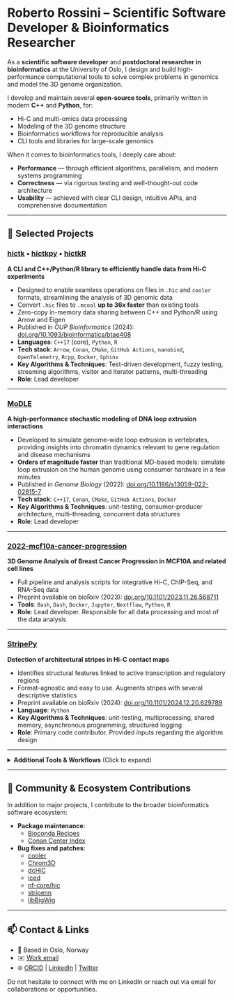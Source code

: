 <!--
Copyright (C) 2024 Roberto Rossini <roberros@uio.no>

SPDX-License-Identifier: CC0-1.0
-->

# Roberto Rossini – Scientific Software Developer & Bioinformatics Researcher

As a **scientific software developer** and **postdoctoral researcher in bioinformatics** at the University of Oslo, I design and build high-performance computational tools to solve complex problems in genomics and model the 3D genome organization.

I develop and maintain several **open-source tools**, primarily written in modern **C++** and **Python**, for:

- Hi-C and multi-omics data processing
- Modeling of the 3D genome structure
- Bioinformatics workflows for reproducible analysis
- CLI tools and libraries for large-scale genomics

When it comes to bioinformatics tools, I deeply care about:

- **Performance** — through efficient algorithms, parallelism, and modern systems programming
- **Correctness** — via rigorous testing and well-thought-out code architecture
- **Usability** — achieved with clear CLI design, intuitive APIs, and comprehensive documentation

---

## 🔬 Selected Projects

### [hictk](https://github.com/paulsengroup/hictk) • [hictkpy](https://github.com/paulsengroup/hictkpy) • [hictkR](https://github.com/paulsengroup/hictkR)

**A CLI and C++/Python/R library to efficiently handle data from Hi-C experiments**

- Designed to enable seamless operations on files in `.hic` and `cooler` formats, streamlining the analysis of 3D genomic data
- Convert `.hic` files to `.mcool` **up to 36x faster** than existing tools
- Zero-copy in-memory data sharing between C++ and Python/R using Arrow and Eigen
- Published in _OUP Bioinformatics_ (2024): [doi.org/10.1093/bioinformatics/btae408](https://doi.org/10.1093/bioinformatics/btae408)
- **Languages**: `C++17` (core), `Python`, `R`
- **Tech stack**: `Arrow`, `Conan`, `CMake`, `GitHub Actions`, `nanobind`, `OpenTelemetry`, `Rcpp`, `Docker`, `Sphinx`
- **Key Algorithms & Techniques**: Test-driven development, fuzzy testing, streaming algorithms, visitor and iterator patterns, multi-threading
- **Role**: Lead developer

---

### [MoDLE](https://github.com/paulsengroup/modle)

**A high-performance stochastic modeling of DNA loop extrusion interactions**

- Developed to simulate genome-wide loop extrusion in vertebrates, providing insights into chromatin dynamics relevant to gene regulation and disease mechanisms
- **Orders of magnitude faster** than traditional MD-based models: simulate loop extrusion on the human genome using consumer hardware in a few minutes
- Published in _Genome Biology_ (2022): [doi.org/10.1186/s13059-022-02815-7](https://doi.org/10.1186/s13059-022-02815-7)
- **Tech stack**: `C++17`, `Conan`, `CMake`, `GitHub Actions`, `Docker`
- **Key Algorithms & Techniques**: unit-testing, consumer-producer architecture, multi-threading, concurrent data structures
- **Role**: Lead developer

---

### [2022-mcf10a-cancer-progression](https://github.com/paulsengroup/2022-mcf10a-cancer-progression)

**3D Genome Analysis of Breast Cancer Progression in MCF10A and related cell lines**

- Full pipeline and analysis scripts for integrative Hi-C, ChIP-Seq, and RNA-Seq data
- Preprint available on bioRxiv (2023): [doi.org/10.1101/2023.11.26.568711](https://doi.org/10.1101/2023.11.26.568711)
- **Tools**: `Bash`, `Dash`, `Docker`, `Jupyter`, `Nextflow`, `Python`, `R`
- **Role**: Lead developer. Responsible for all data processing and most of the data analysis

---

### [StripePy](https://github.com/paulsengroup/StripePy)

**Detection of architectural stripes in Hi-C contact maps**

- Identifies structural features linked to active transcription and regulatory regions
- Format-agnostic and easy to use. Augments stripes with several descriptive statistics
- Preprint available on bioRxiv (2024): [doi.org/10.1101/2024.12.20.629789](https://doi.org/10.1101/2024.12.20.629789)
- **Language**: `Python`
- **Key Algorithms & Techniques**: unit-testing, multiprocessing, shared memory, asynchronous programming, structured logging
- **Role**: Primary code contributor. Provided inputs regarding the algorithm design

---

<details>
<summary><strong>Additional Tools & Workflows</strong> (Click to expand)</summary>

### Reproducible computational pipelines

The projects presented in this section aim to simplify and automate common bioinformatics analysis workflows using Nextflow and containers:

- [compress-nfcore-hic-output](https://github.com/robomics/compress-nfcore-hic-output) – Automates post-processing of nf-core Hi-C output files
- [chrom3d-nf](https://github.com/robomics/chrom3d-nf) – Reproducible Chrom3D modeling pipeline using Nextflow
- [call_tad_cliques](https://github.com/robomics/call_tad_cliques) – Graph-theoretic approach to detect nested TAD structures
- [generate_higlass_gene_track](https://github.com/robomics/generate_higlass_gene_track) – Prepares gene annotations for HiGlass visualization

All the above workflows are implemented using `Nextflow` (mainly using DSL2).\
Each repository is structured to leverage `GitHub Actions` and the `GitHub Container Registry (GHCR.io)` to build and host custom Docker images to enable reproducible data analysis without relying on third-party images.\
The code used in, and called by `Nextflow` processes is written using `Python`, `R`, and `Bash`.

</details>

---

## 🔧 Community & Ecosystem Contributions

In addition to major projects, I contribute to the broader bioinformatics software ecosystem:

- **Package maintenance**:
  - [Bioconda Recipes](https://github.com/bioconda/bioconda-recipes/issues?q=is%3Apr%20author%3Arobomics)
  - [Conan Center Index](https://github.com/conan-io/conan-center-index/pulls?q=is%3Apr+author%3Arobomics)
- **Bug fixes and patches**:
  - [cooler](https://github.com/open2c/cooler/issues?q=is%3Apr%20author%3Arobomics)
  - [Chrom3D](https://github.com/Chrom3D/Chrom3D/issues?q=is%3Apr%20author%3Arobomics)
  - [dcHiC](https://github.com/ay-lab/dcHiC/issues?q=is%3Apr%20author%3Arobomics)
  - [iced](https://github.com/hiclib/iced/issues?q=is%3Apr%20author%3Arobomics)
  - [nf-core/hic](https://github.com/nf-core/hic/issues?q=is%3Apr%20author%3Arobomics)
  - [stripenn](https://github.com/ysora/stripenn/issues?q=is%3Apr%20author%3Arobomics)
  - [libBigWig](https://github.com/dpryan79/libBigWig/issues?q=is%3Apr%20author%3Arobomics)

---

## 📫 Contact & Links

- 📍 Based in Oslo, Norway
- ✉️ [Work email](https://www.mn.uio.no/ibv/english/people/aca/roberros/)
- 🌐 [ORCID](https://orcid.org/0000-0003-3096-1470) | [LinkedIn](https://www.linkedin.com/in/robomics) | [Twitter](https://twitter.com/robomics)

Do not hesitate to connect with me on LinkedIn or reach out via email for collaborations or opportunities.

<!-- For full details, see my [CV (PDF)](TODO) or browse my repositories: [github.com/robomics](https://github.com/robomics?tab=repositories), [github.com/paulsengroup](https://github.com/paulsengroup). -->
